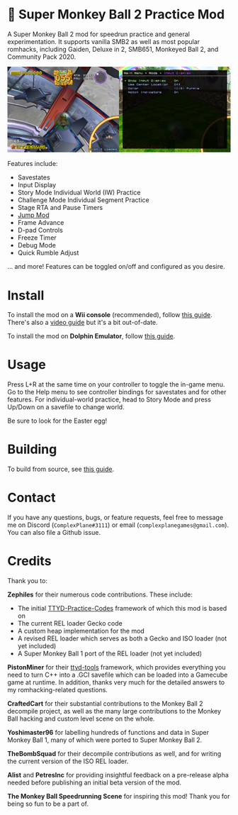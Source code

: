 # :confetti_ball: Super Monkey Ball 2 Practice Mod

A Super Monkey Ball 2 mod for speedrun practice and general experimentation. It supports vanilla SMB2 as well as most
popular romhacks, including Gaiden, Deluxe in 2, SMB651, Monkeyed Ball 2, and Community Pack 2020.

![Dual Screenshots](doc/dual-screenshot.png)

Features include:

* Savestates
* Input Display
* Story Mode Individual World (IW) Practice
* Challenge Mode Individual Segment Practice
* Stage RTA and Pause Timers
* [Jump Mod](https://www.youtube.com/watch?v=kWAunK6Av-Q)
* Frame Advance
* D-pad Controls
* Freeze Timer
* Debug Mode
* Quick Rumble Adjust

... and more! Features can be toggled on/off and configured as you desire.

# Install

To install the mod on a **Wii console** (recommended), follow [this guide](doc/console-setup-guide.md). There's also
a [video guide](https://www.youtube.com/watch?v=BwI_HtiMUiQ&list=PL7BL-I_VX5tNeBwc7jlweIXvf59QG_dMG&index=1) but it's a
bit out-of-date.

To install the mod on **Dolphin Emulator**, follow [this guide](doc/dolphin-setup-guide.md).

# Usage

Press L+R at the same time on your controller to toggle the in-game menu. Go to the Help menu to see controller bindings
for savestates and for other features. For individual-world practice, head to Story Mode and press Up/Down on a savefile
to change world.

Be sure to look for the Easter egg!

# Building

To build from source, see [this guide](doc/building.md).

# Contact

If you have any questions, bugs, or feature requests, feel free to message me on Discord (`ComplexPlane#3111`) or
email (`complexplanegames@gmail.com`). You can also file a Github issue.

# Credits

Thank you to:

**Zephiles** for their numerous code contributions. These include:

* The initial [TTYD-Practice-Codes](https://github.com/Zephiles/TTYD-Practice-Codes) framework of which this mod is
  based on
* The current REL loader Gecko code
* A custom heap implementation for the mod
* A revised REL loader which serves as both a Gecko and ISO loader (not yet included)
* A Super Monkey Ball 1 port of the REL loader (not yet included)

**PistonMiner** for their [ttyd-tools](https://github.com/PistonMiner/ttyd-tools) framework, which provides everything you need to turn C++ into a .GCI savefile which can be loaded into a Gamecube game at runtime. In addition, thanks very much for the detailed answers to my romhacking-related questions.

**CraftedCart** for their substantial contributions to the Monkey Ball 2 decompile project, as well as the many large contributions to the Monkey Ball hacking and custom level scene on the whole.

**Yoshimaster96** for labelling hundreds of functions and data in Super Monkey Ball 1, many of which were ported to Super Monkey Ball 2.

**TheBombSquad** for their decompile contributions as well, and for writing the current version of the ISO REL loader.

**Alist** and **PetresInc** for providing insightful feedback on a pre-release alpha needed before publishing an initial beta version of the mod.

**The Monkey Ball Speedrunning Scene** for inspiring this mod! Thank you for being so fun to be a part of.
